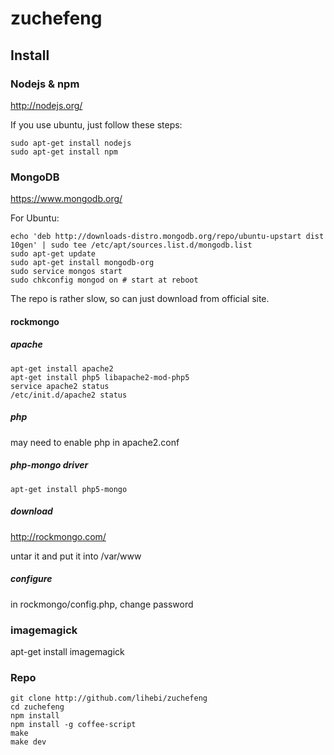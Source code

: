 # zuchefeng

## Install

### Nodejs & npm
http://nodejs.org/

If you use ubuntu, just follow these steps:
```
sudo apt-get install nodejs
sudo apt-get install npm
```

### MongoDB
https://www.mongodb.org/

For Ubuntu:
```
echo 'deb http://downloads-distro.mongodb.org/repo/ubuntu-upstart dist 10gen' | sudo tee /etc/apt/sources.list.d/mongodb.list
sudo apt-get update
sudo apt-get install mongodb-org
sudo service mongos start
sudo chkconfig mongod on # start at reboot
```
The repo is rather slow, so can just download from official site.

#### rockmongo

##### apache

```
apt-get install apache2
apt-get install php5 libapache2-mod-php5
service apache2 status
/etc/init.d/apache2 status
```

##### php
may need to enable php in apache2.conf

##### php-mongo driver

`apt-get install php5-mongo`

##### download
http://rockmongo.com/

untar it and put it into /var/www

##### configure

in rockmongo/config.php, change password

### imagemagick

apt-get install imagemagick

### Repo

```
git clone http://github.com/lihebi/zuchefeng
cd zuchefeng
npm install
npm install -g coffee-script
make
make dev
```
